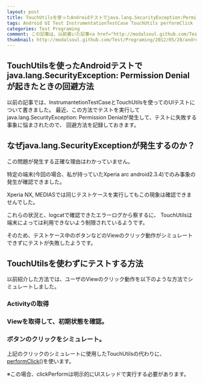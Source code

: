 ```yaml
---
layout: post
title: TouchUtilsを使ったAndroidテストでjava.lang.SecurityException:PermissionDenialが起きたときの回避方法
tags: Android UI Test InstrumentationTestCase TouchUtils performClick
categories: Test Programing
comment: この記事は、以前書いた記事<a href="http://modalsoul.github.com/Test/Programing/2012/05/20/android-ui-test-InstrumentationTestCase/" >AndroidアプリのUIテスト-InstrumentationTestCase編-</a>の補足記事です。
thumbnail: http://modalsoul.github.com/Test/Programing/2012/05/20/android-ui-test-InstrumentationTestCase/
---
```

TouchUtilsを使ったAndroidテストでjava.lang.SecurityException: Permission Denialが起きたときの回避方法
-----------------

以前の記事では、InstrumantetionTestCaseとTouchUtilsを使ってのUIテストについて書きました。
最近、この方法でテストを実行してjava.lang.SecurityException: Permission Denialが発生して、テストに失敗する事象に悩まされたので、
回避方法を記録しておきます。

## なぜjava.lang.SecurityExceptionが発生するのか？

この問題が発生する正確な理由はわかっていません。

特定の端末(今回の場合、私が持っていたXperia arc android2.3.4)でのみ事象の発生が確認できました。

Xperia NX, MEDIASでは同じテストケースを実行してもこの現象は確認できませんでした。

これらの状況と、logcatで確認できたエラーログから察するに、
TouchUtilsは端末によっては利用できないよう制限されているようです。

そのため、テストケース中のボタンなどのViewのクリック動作がシミュレートできずにテストが失敗したようです。


## TouchUtilsを使わずにテストする方法

以前紹介した方法では、ユーザのViewのクリック動作を以下のような方法でシミュレートしました。

### Activityの取得
<script src="https://gist.github.com/2758303.js?file=getCurrentActivity.java">
</script>

### Viewを取得して、初期状態を確認。
<script src="https://gist.github.com/2758332.js?file=getAndCheckView.java">
</script>

### ボタンのクリックをシミュレート。
<script src="https://gist.github.com/2758332.js?file=getAndCheckView.java">
</script>


上記のクリックのシミュレートに使用したTouchUtilsの代わりに、[performClick()](http://developer.android.com/reference/android/view/View.html#performClick())を使います。

※この場合、clickPerformは明示的にUIスレッドで実行する必要があります。

<script src="https://gist.github.com/3531257.js?file=performClick-sample.java">
</script>


